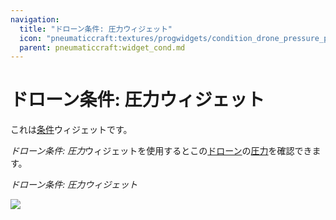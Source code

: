 ```yaml
---
navigation:
  title: "ドローン条件: 圧力ウィジェット"
  icon: "pneumaticcraft:textures/progwidgets/condition_drone_pressure_piece.png"
  parent: pneumaticcraft:widget_cond.md
---
```


# ドローン条件: 圧力ウィジェット

これは[条件](./conditions.md)ウィジェットです。

*ドローン条件: 圧力*ウィジェットを使用するとこの[ドローン](../tools/drone.md)の[圧力](../base_concepts/pressure.md)を確認できます。

*ドローン条件: 圧力ウィジェット*

![](condition_drone_pressure_piece.png)


